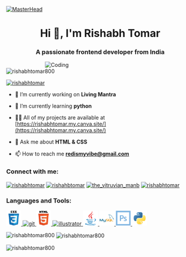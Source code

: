 [![MasterHead](https://i.pinimg.com/originals/a2/4c/b5/a24cb568fa40046f8562dbc45cea8506.gif)](https://rishavchanda.io)

<h1 align="center">Hi 👋, I'm Rishabh Tomar</h1>
<h3 align="center">A passionate frontend developer from India</h3>
<img align="right" alt="Coding" width="400" src="https://cdn.dribbble.com/users/926537/screenshots/4502924/python-2.gif">


<p align="left"> <img src="https://komarev.com/ghpvc/?username=rishabhtomar800&label=Profile%20views&color=0e75b6&style=flat" alt="rishabhtomar800" /> </p>

<p align="left"> <a href="https://twitter.com/rishabhtomar" target="blank"><img src="https://img.shields.io/twitter/follow/rishabhtomar?logo=twitter&style=for-the-badge" alt="rishabhtomar" /></a> </p>

- 🔭 I’m currently working on **Living Mantra**

- 🌱 I’m currently learning **python**

- 👨‍💻 All of my projects are available at [https://rishabhtomar.my.canva.site/](https://rishabhtomar.my.canva.site/)

- 💬 Ask me about **HTML & CSS**

- 📫 How to reach me **redismyvibe@gmail.com**

<h3 align="left">Connect with me:</h3>
<p align="left">
<a href="https://twitter.com/rishabhtomar800" target="blank"><img align="center" src="https://raw.githubusercontent.com/rahuldkjain/github-profile-readme-generator/master/src/images/icons/Social/twitter.svg" alt="rishabhtomar" height="30" width="40" /></a>
<a href="https://linkedin.com/in/rishahbtomar" target="blank"><img align="center" src="https://raw.githubusercontent.com/rahuldkjain/github-profile-readme-generator/master/src/images/icons/Social/linked-in-alt.svg" alt="rishahbtomar" height="30" width="40" /></a>
<a href="https://instagram.com/the_vitruvian_club" target="blank"><img align="center" src="https://raw.githubusercontent.com/rahuldkjain/github-profile-readme-generator/master/src/images/icons/Social/instagram.svg" alt="the_vitruvian_manb" height="30" width="40" /></a>
<a href="https://www.youtube.com/c/rishabhtomar" target="blank"><img align="center" src="https://raw.githubusercontent.com/rahuldkjain/github-profile-readme-generator/master/src/images/icons/Social/youtube.svg" alt="rishabhtomar" height="30" width="40" /></a>
</p>

<h3 align="left">Languages and Tools:</h3>
<p align="left"> <a href="https://www.w3schools.com/css/" target="_blank" rel="noreferrer"> <img src="https://raw.githubusercontent.com/devicons/devicon/master/icons/css3/css3-original-wordmark.svg" alt="css3" width="40" height="40"/> </a> <a href="https://git-scm.com/" target="_blank" rel="noreferrer"> <img src="https://www.vectorlogo.zone/logos/git-scm/git-scm-icon.svg" alt="git" width="40" height="40"/> </a> <a href="https://www.w3.org/html/" target="_blank" rel="noreferrer"> <img src="https://raw.githubusercontent.com/devicons/devicon/master/icons/html5/html5-original-wordmark.svg" alt="html5" width="40" height="40"/> </a> <a href="https://www.adobe.com/in/products/illustrator.html" target="_blank" rel="noreferrer"> <img src="https://www.vectorlogo.zone/logos/adobe_illustrator/adobe_illustrator-icon.svg" alt="illustrator" width="40" height="40"/> </a> <a href="https://www.java.com" target="_blank" rel="noreferrer"> <img src="https://raw.githubusercontent.com/devicons/devicon/master/icons/java/java-original.svg" alt="java" width="40" height="40"/> </a> <a href="https://www.mysql.com/" target="_blank" rel="noreferrer"> <img src="https://raw.githubusercontent.com/devicons/devicon/master/icons/mysql/mysql-original-wordmark.svg" alt="mysql" width="40" height="40"/> </a> <a href="https://www.photoshop.com/en" target="_blank" rel="noreferrer"> <img src="https://raw.githubusercontent.com/devicons/devicon/master/icons/photoshop/photoshop-line.svg" alt="photoshop" width="40" height="40"/> </a> <a href="https://www.python.org" target="_blank" rel="noreferrer"> <img src="https://raw.githubusercontent.com/devicons/devicon/master/icons/python/python-original.svg" alt="python" width="40" height="40"/> </a> </p>

<p><img align="left" src="https://github-readme-stats.vercel.app/api/top-langs?username=rishabhtomar800&show_icons=true&locale=en&layout=compact" alt="rishabhtomar800" /></p>

<p>&nbsp;<img align="center" src="https://github-readme-stats.vercel.app/api?username=rishabhtomar800&show_icons=true&locale=en" alt="rishabhtomar800" /></p>

<p><img align="center" src="https://github-readme-streak-stats.herokuapp.com/?user=rishabhtomar800&" alt="rishabhtomar800" /></p>

